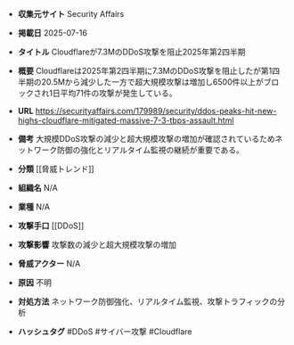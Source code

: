 - **収集元サイト**
Security Affairs

- **掲載日**
2025-07-16

- **タイトル**
Cloudflareが7.3MのDDoS攻撃を阻止2025年第2四半期

- **概要**
Cloudflareは2025年第2四半期に7.3MのDDoS攻撃を阻止したが第1四半期の20.5Mから減少した一方で超大規模攻撃は増加し6500件以上がブロックされ1日平均71件の攻撃が発生している。

- **URL**
https://securityaffairs.com/179989/security/ddos-peaks-hit-new-highs-cloudflare-mitigated-massive-7-3-tbps-assault.html

- **備考**
大規模DDoS攻撃の減少と超大規模攻撃の増加が確認されているためネットワーク防御の強化とリアルタイム監視の継続が重要である。

- **分類**
[[脅威トレンド]]

- **組織名**
N/A

- **業種**
N/A

- **攻撃手口**
[[DDoS]]

- **攻撃影響**
攻撃数の減少と超大規模攻撃の増加

- **脅威アクター**
N/A

- **原因**
不明

- **対処方法**
ネットワーク防御強化、リアルタイム監視、攻撃トラフィックの分析

- **ハッシュタグ**
#DDoS #サイバー攻撃 #Cloudflare
